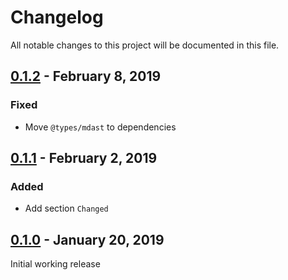 # Changelog

All notable changes to this project will be documented in this file.

## [0.1.2](https://github.com/splish/changelog/compare/0.1.1..0.1.2) - February 8, 2019

### Fixed

- Move `@types/mdast` to dependencies

## [0.1.1](https://github.com/splish/changelog/compare/0.1.0..0.1.1) - February 2, 2019

### Added

- Add section `Changed`

## [0.1.0](https://github.com/splish/changelog/compare/b5b9c087d461599e25080b9963a53c15fd72e9e6..0.1.0) - January 20, 2019

Initial working release

